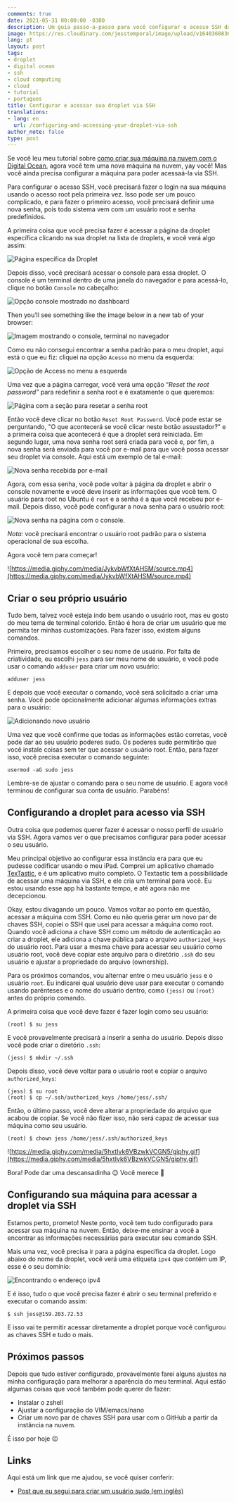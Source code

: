 ```yaml
---
comments: true
date: 2021-05-31 00:00:00 -0300
description: Um guia passo-a-passo para você configurar o acesso SSH da sua Droplet
image: https://res.cloudinary.com/jesstemporal/image/upload/v1640360836/covers/tutorial_gfgm5n.png
lang: pt
layout: post
tags:
- droplet
- digital ocean
- ssh
- cloud computing
- cloud
- tutorial
- portugues
title: Configurar e acessar sua droplet via SSH
translations:
- lang: en
  url: /configuring-and-accessing-your-droplet-via-ssh
author_note: false
type: post
---
```



Se você leu meu tutorial sobre [como criar sua máquina na nuvem com o Digital Ocean](https://jtemporal.com/criando-a-sua-maquina-na-nuvem-com-digital-ocean/), agora você tem uma nova máquina na nuvem, yay você! Mas você ainda precisa configurar a máquina para poder acessaá-la via SSH.

Para configurar o acesso SSH, você precisará fazer o login na sua máquina usando o acesso root pela primeira vez. Isso pode ser um pouco complicado, e para fazer o primeiro acesso, você precisará definir uma nova senha, pois todo sistema vem com um usuário root e senha predefinidos.

A primeira coisa que você precisa fazer é acessar a página da droplet específica clicando na sua droplet na lista de droplets, e você verá algo assim:

![Página específica da Droplet](https://i.imgur.com/ncXphkX.jpg)

Depois disso, você precisará acessar o console para essa droplet. O console é um terminal dentro de uma janela do navegador e para acessá-lo, clique no botão `Console` no cabeçalho:

![Opção console mostrado no dashboard](https://i.imgur.com/myKV9Jy.jpg)

Then you’ll see something like the image below in a new tab of your browser:

![Imagem mostrando o console, terminal no navegador](https://i.imgur.com/t9gNOKU.jpg)

Como eu não consegui encontrar a senha padrão para o meu droplet, aqui está o que eu fiz: cliquei na opção `Acesso` no menu da esquerda:

![Opção de Access no menu a esquerda](https://i.imgur.com/WU01T2H.jpg)

Uma vez que a página carregar, você verá uma opção “*Reset the root password”* para redefinir a senha root e é exatamente o que queremos:

![Página com a seção para resetar a senha root](https://i.imgur.com/xjFOm86.jpg)

Então você deve clicar no botão `Reset Root Password`. Você pode estar se perguntando, "O que acontecerá se você clicar neste botão assustador?" e a primeira coisa que acontecerá é que a droplet será reiniciada. Em segundo lugar, uma nova senha root será criada para você e, por fim, a nova senha será enviada para você por e-mail para que você possa acessar seu droplet via console. Aqui está um exemplo de tal e-mail:

![Nova senha recebida por e-mail](https://i.imgur.com/WJEvlXV.jpg)

Agora, com essa senha, você pode voltar à página da droplet e abrir o console novamente e você deve inserir as informações que você tem. O usuário para root no Ubuntu é `root` e a senha é a que você recebeu por e-mail. Depois disso, você pode configurar a nova senha para o usuário root:

![Nova senha na página com o console.](https://i.imgur.com/U6Tuuj0.jpg)

*Nota:* você precisará encontrar o usuário root padrão para o sistema operacional de sua escolha.

Agora você tem para começar!

![https://media.giphy.com/media/JykvbWfXtAHSM/source.mp4](https://media.giphy.com/media/JykvbWfXtAHSM/source.mp4)

## Criar o seu próprio usuário

Tudo bem, talvez você esteja indo bem usando o usuário root, mas eu gosto do meu tema de terminal colorido. Então é hora de criar um usuário que me permita ter minhas customizações. Para fazer isso, existem alguns comandos.

Primeiro, precisamos escolher o seu nome de usuário. Por falta de criatividade, eu escolhi `jess` para ser meu nome de usuário, e você pode usar o comando `adduser` para criar um novo usuário:

```
adduser jess
```

E depois que você executar o comando, você será solicitado a criar uma senha. Você pode opcionalmente adicionar algumas informações extras para o usuário:

![Adicionando novo usuário](https://i.imgur.com/xtBv9p7.jpg)

Uma vez que você confirme que todas as informações estão corretas, você pode dar ao seu usuário poderes sudo. Os poderes sudo permitirão que você instale coisas sem ter que acessar o usuário root. Então, para fazer isso, você precisa executar o comando seguinte:

```
usermod -aG sudo jess
```

Lembre-se de ajustar o comando para o seu nome de usuário. E agora você terminou de configurar sua conta de usuário. Parabéns!

## Configurando a droplet para acesso via SSH

Outra coisa que podemos querer fazer é acessar o nosso perfil de usuário via SSH. Agora vamos ver o que precisamos configurar para poder acessar o seu usuário.

Meu principal objetivo ao configurar essa instância era para que eu pudesse codificar usando o meu iPad. Comprei um aplicativo chamado [TexTastic](https://www.textasticapp.com/), e é um aplicativo muito completo. O Textastic tem a possibilidade de acessar uma máquina via SSH, e ele cria um terminal para você. Eu estou usando esse app há bastante tempo, e até agora não me decepcionou.

Okay, estou divagando um pouco. Vamos voltar ao ponto em questão, acessar a máquina com SSH. Como eu não queria gerar um novo par de chaves SSH, copiei o SSH que usei para acessar a máquina como root. Quando você adiciona a chave SSH como um método de autenticação ao criar a droplet, ele adiciona a chave pública para o arquivo `authorized_keys` do usuário root. Para usar a mesma chave para acessar seu usuário como usuário root, você deve copiar este arquivo para o diretório `.ssh` do seu usuário e ajustar a propriedade do arquivo (ownership).

Para os próximos comandos, vou alternar entre o meu usuário `jess` e o usuário `root`. Eu indicarei qual usuário deve usar para executar o comando usando parênteses e o nome do usuário dentro, como `(jess)` ou `(root)` antes do próprio comando.

A primeira coisa que você deve fazer é fazer login como seu usuário:

```
(root) $ su jess
```

E você provavelmente precisará a inserir a senha do usuário. Depois disso você pode criar o diretório `.ssh`:

```
(jess) $ mkdir ~/.ssh
```

Depois disso, você deve voltar para o usuário root e copiar o arquivo `authorized_keys`:

```
(jess) $ su root
(root) $ cp ~/.ssh/authorized_keys /home/jess/.ssh/
```

Então, o último passo, você deve alterar a propriedade do arquivo que acabou de copiar. Se você não fizer isso, não será capaz de acessar sua máquina como seu usuário.

```
(root) $ chown jess /home/jess/.ssh/authorized_keys
```

![https://media.giphy.com/media/5hxtIvk6VBzwkVCGN5/giphy.gif](https://media.giphy.com/media/5hxtIvk6VBzwkVCGN5/giphy.gif)

Bora! Pode dar uma descansadinha 😉 Você merece 👏

## Configurando sua máquina para acessar a droplet via SSH

Estamos perto, prometo! Neste ponto, você tem tudo configurado para acessar sua máquina na nuvem. Então, deixe-me ensinar a você a encontrar as informações necessárias para executar seu comando SSH.

Mais uma vez, você precisa ir para a página específica da droplet. Logo abaixo do nome da droplet, você verá uma etiqueta `ipv4` que contém um IP, esse é o seu domínio:

![Encontrando o endereço ipv4](https://i.imgur.com/MKBAZlT.jpg)

E é isso, tudo o que você precisa fazer é abrir o seu terminal preferido e executar o comando assim:

```
$ ssh jess@159.203.72.53
```

E isso vai te permitir acessar diretamente a droplet  porque você configurou as chaves SSH e tudo o mais.

## Próximos passos

Depois que tudo estiver configurado, provavelmente farei alguns ajustes na minha configuração para melhorar a aparência do meu terminal. Aqui estão algumas coisas que você também pode querer de fazer:

- Instalar o zshell
- Ajustar a configuração do VIM/emacs/nano
- Criar um novo par de chaves SSH para usar com o GitHub a partir da instância na nuvem.

É isso por hoje 😉

## Links

Aqui está um link que me ajudou, se você quiser conferir:

- [Post que eu segui para criar um usuário sudo (em inglês)](https://linuxize.com/post/how-to-create-a-sudo-user-on-ubuntu/)

